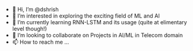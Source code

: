 - 👋 Hi, I’m @dshrish
- 👀 I’m interested in exploring the exciting field of ML and AI
- 🌱 I’m currently learning RNN-LSTM and its usage (quite at elimentary level though!) 
- 💞️ I’m looking to collaborate on Projects in AI/ML in Telecom domain
- 📫 How to reach me ...

<!---
dshrish/dshrish is a ✨ special ✨ repository because its `README.md` (this file) appears on your GitHub profile.
You can click the Preview link to take a look at your changes.
--->
